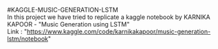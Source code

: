#KAGGLE-MUSIC-GENERATION-LSTM <br>
In this project we have tried to replicate a kaggle notebook by KARNIKA KAPOOR - "Music Generation using LSTM" <br>
Link : "https://www.kaggle.com/code/karnikakapoor/music-generation-lstm/notebook"
